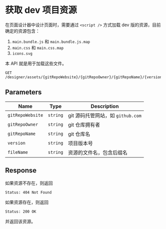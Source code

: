 # 获取 dev 项目资源

在页面设计器中设计页面时，需要通过 `<script />` 方式加载 dev 版的资源，目前确定的资源包含：

1. `main.bundle.js` 和 `main.bundle.js.map`
2. `main.css` 和 `main.css.map`
3. `icons.svg`

本 API 就是用于加载这些文件。

```text
GET /designer/assets/{gitRepoWebsite}/{gitRepoOwner}/{gitRepoName}/{version}/{fileName}
```

## Parameters

| Name             | Type     | Description                       |
| ---------------- | -------- | --------------------------------- |
| `gitRepoWebsite` | `string` | git 源码托管网站，如 `github.com` |
| `gitRepoOwner`   | `string` | git 仓库拥有者                    |
| `gitRepoName`    | `string` | git 仓库名                        |
| `version`        | `string` | 项目版本号                        |
| `fileName`       | `string` | 资源的文件名，包含后缀名          |

## Response

如果资源不存在，则返回

```text
Status: 404 Not Found
```

如果资源存在，则返回

```text
Status: 200 OK
```

并返回该资源。
